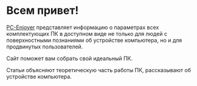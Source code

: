 # **Всем привет!**

<a href="https://turbopypip.github.io/pc-enjoyer2.0/">PC-Enjoyer</a> представляет информацию о параметрах всех комплектующих ПК в доступном виде не только для людей с поверхностными познаниями об устройстве компьютера, но и для продвинутых пользователей.

Cайт поможет вам собрать свой идеальный ПК.

Cтатьи объясняют теоретическую часть работы ПК, рассказывают об устройстве компьютера.


